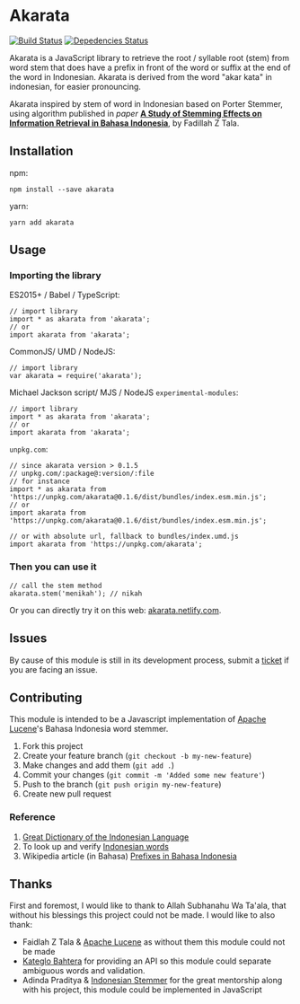 # Akarata

[![Build Status](https://travis-ci.org/ikhsanalatsary/akarata.svg?branch=master)](https://travis-ci.org/ikhsanalatsary/akarata)
[![Depedencies Status](https://david-dm.org/ikhsanalatsary/akarata.svg)](https://david-dm.org/ikhsanalatsary/akarata)

Akarata is a JavaScript library to retrieve the root / syllable root (stem) from word stem that does have a prefix in front of the word or suffix at the end of the word in Indonesian. Akarata is derived from the word "akar kata" in indonesian, for easier pronouncing.

Akarata inspired by stem of word in Indonesian based on Porter Stemmer, using algorithm published in _paper_ [**A Study of Stemming Effects on Information Retrieval in Bahasa Indonesia**](http://www.illc.uva.nl/Publications/ResearchReports/MoL-2003-02.text.pdf), by Fadillah Z Tala.

## Installation

npm:

    npm install --save akarata

yarn:

    yarn add akarata

## Usage

### Importing the library

ES2015+ / Babel / TypeScript:

    // import library
    import * as akarata from 'akarata';
    // or
    import akarata from 'akarata';

CommonJS/ UMD / NodeJS:

    // import library
    var akarata = require('akarata');

Michael Jackson script/ MJS / NodeJS `experimental-modules`:

    // import library
    import * as akarata from 'akarata';
    // or
    import akarata from 'akarata';

`unpkg.com`:

    // since akarata version > 0.1.5
    // unpkg.com/:package@:version/:file
    // for instance
    import * as akarata from 'https://unpkg.com/akarata@0.1.6/dist/bundles/index.esm.min.js';
    // or
    import akarata from 'https://unpkg.com/akarata@0.1.6/dist/bundles/index.esm.min.js';

    // or with absolute url, fallback to bundles/index.umd.js
    import akarata from 'https://unpkg.com/akarata';

### Then you can use it

    // call the stem method
    akarata.stem('menikah'); // nikah

Or you can directly try it on this web: [akarata.netlify.com](https://akarata.netlify.com).

## Issues

By cause of this module is still in its development process, submit a [ticket](<(https://github.com/ikhsanalatsary/akarata/issues/new)>) if you are facing an issue.

## Contributing

This module is intended to be a Javascript implementation of [Apache Lucene](http://lucene.apache.org/)'s Bahasa Indonesia word stemmer.

1. Fork this project
2. Create your feature branch (`git checkout -b my-new-feature`)
3. Make changes and add them (`git add .`)
4. Commit your changes (`git commit -m 'Added some new feature'`)
5. Push to the branch (`git push origin my-new-feature`)
6. Create new pull request

### Reference

1. [Great Dictionary of the Indonesian Language](http://bahasa.kemdiknas.go.id/kbbi/index.php)
2. To look up and verify [Indonesian words](http://kateglo.com/)
3. Wikipedia article (in Bahasa) [Prefixes in Bahasa Indonesia](http://id.wikipedia.org/wiki/Prefiks_dalam_bahasa_Indonesia)

## Thanks

First and foremost, I would like to thank to Allah Subhanahu Wa Ta'ala, that without his blessings this project could not be made. I would like to also thank:

- Faidlah Z Tala & [Apache Lucene](http://lucene.apache.org/) as without them this module could not be made
- [Kateglo Bahtera](http://kateglo.com/) for providing an API so this module could separate ambiguous words and validation.
- Adinda Praditya & [Indonesian Stemmer](https://github.com/apraditya/indonesian_stemmer) for the great mentorship along with his project, this module could be implemented in JavaScript
